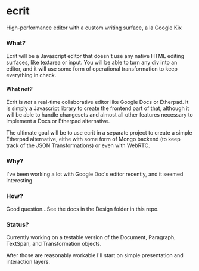 # ecrit
High-performance editor with a custom writing surface, a la Google Kix


### What?
Ecrit will be a Javascript editor that doesn't use any native HTML editing surfaces, like textarea or input. You will be able to turn any div into an editor, and it will use some form of operational transformation to keep everything in check.

#### What *not?*
Ecrit is *not* a real-time collaborative editor like Google Docs or Etherpad. It is simply a Javascript library to create the frontend part of that, although it will be able to handle changesets and almost all other features necessary to implement a Docs or Etherpad alternative.

The ultimate goal will be to use ecrit in a separate project to create a simple Etherpad alternative, eithe with some form of Mongo backend (to keep track of the JSON Transformations) or even with WebRTC.

### Why?
I've been working a lot with Google Doc's editor recently, and it seemed interesting.

### How?
Good question...See the docs in the Design folder in this repo.

### Status?
Currently working on a testable version of the Document, Paragraph, TextSpan, and Transformation objects.

After those are reasonably workable I'll start on simple presentation and interaction layers.